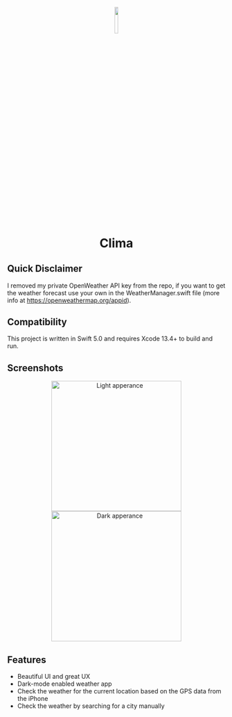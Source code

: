 <p align="center"><img width=12.5% src="https://user-images.githubusercontent.com/84686184/184995362-e1b8fbbe-15f5-4351-8204-8f6c0abdd1d8.png"></p>
<h1 align="center">Clima</h1>

## Quick Disclaimer

I removed my private OpenWeather API key from the repo, if you want to get the weather forecast use your own in the WeatherManager.swift file (more info at https://openweathermap.org/appid).

## Compatibility

This project is written in Swift 5.0 and requires Xcode 13.4+ to build and run.

## Screenshots
<p float="center" align="center">
  <img src="https://user-images.githubusercontent.com/84686184/184999976-2c3898b8-0e1c-458b-b49e-4dcf59dd4108.png" alt="Light apperance" width="300"/>
  <img src="https://user-images.githubusercontent.com/84686184/185000296-096d54c4-81aa-4023-82a0-1b7e5490176b.png" alt="Dark apperance" width="300"/>
</p>

## Features
* Beautiful UI and great UX
* Dark-mode enabled weather app
* Check the weather for the current location based on the GPS data from the iPhone 
* Check the weather by searching for a city manually
